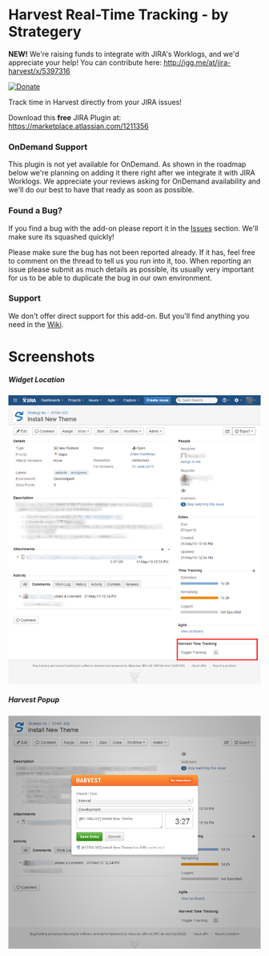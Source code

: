Harvest Real-Time Tracking - by Strategery
=========================

**NEW!** We're raising funds to integrate with JIRA's Worklogs, and we'd appreciate your help! You can contribute here: http://igg.me/at/jira-harvest/x/5397316

[![Donate](https://www.paypalobjects.com/en_US/i/btn/btn_donate_LG.gif)](https://www.paypal.com/cgi-bin/webscr?cmd=_s-xclick&hosted_button_id=W6DYS38ZQ5PM8)

Track time in Harvest directly from your JIRA issues!

Download this **free** JIRA Plugin at: https://marketplace.atlassian.com/1211356

### OnDemand Support
This plugin is not yet available for OnDemand. As shown in the roadmap below we're planning on adding it there right after we integrate it with JIRA Worklogs. We appreciate your reviews asking for OnDemand availability and we'll do our best to have that ready as soon as possible.

### Found a Bug?

If you find a bug with the add-on please report it in the [Issues](https://github.com/Strategery-Inc/jira-harvest-time-tracker/issues) section. We'll make sure its squashed quickly!

Please make sure the bug has not been reported already. If it has, feel free to comment on the thread to tell us you run into it, too. When reporting an issue please submit as much details as possible, its usually very important for us to be able to duplicate the bug in our own environment.

### Support

We don't offer direct support for this add-on. But you'll find anything you need in the [Wiki](https://github.com/Strategery-Inc/jira-harvest-time-tracker/wiki).

# Screenshots

##### Widget Location
![images/widget-location.png](images/widget-location.png)

##### Harvest Popup
![images/track-time-popup.png](images/track-time-popup.png)
